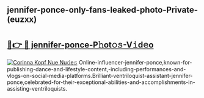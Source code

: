 ## jennifer-ponce-only-fans​-leaked-photo​-Private-(euzxx)


# <h2><a href="https://mediaupload.pro?title=jennifer-ponce&ref=git">🔗👉 🔴 jennifer-ponce-P𝚑ot𝚘𝚜-V𝚒d𝚎o</a></h2>

[![Corinna Kopf Nue Nu𝚍e𝚜](https://i.imgur.com/0qMVB7G.gif)](https://mediaupload.pro?title=jennifer-ponce&ref=git)
Online-influencer-jennifer-ponce,known-for-publishing-dance-and-lifestyle-content,-including-performances-and-vlogs-on-social-media-platforms.Brilliant-ventriloquist-assistant-jennifer-ponce,celebrated-for-their-exceptional-abilities-and-accomplishments-in-assisting-ventriloquists.  